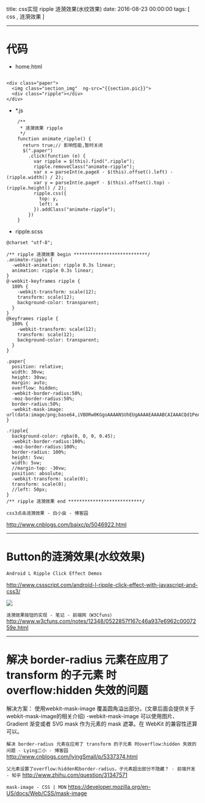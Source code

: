 title: css实现 ripple 涟漪效果(水纹效果)
date: 2016-08-23 00:00:00
tags: [ css , 涟漪效果 ]


---
# 代码
- home.html
```

<div class="paper">
  <img class="section_img"  ng-src="{{section.pic}}">
  <div class="ripple"></div>
</div>
```


- *.js
```
    /**
     * 涟漪效果 ripple
     */
    function animate_ripple() {
      return true;// 影响性能,暂时关闭
      $(".paper")
        .click(function (e) {
          var ripple = $(this).find(".ripple");
          ripple.removeClass("animate-ripple");
          var x = parseInt(e.pageX - $(this).offset().left) - (ripple.width() / 2);
          var y = parseInt(e.pageY - $(this).offset().top) - (ripple.height() / 2);
          ripple.css({
            top: y,
            left: x
          }).addClass("animate-ripple");
        })
    }
```


-  ripple.scss
```
@charset "utf-8";
 
/** ripple 涟漪效果 begin ***************************/
.animate-ripple {
  -webkit-animation: ripple 0.3s linear;
  animation: ripple 0.3s linear;
}
@-webkit-keyframes ripple {
  100% {
    -webkit-transform: scale(12);
    transform: scale(12);
    background-color: transparent;
  }
}
@keyframes ripple {
  100% {
    -webkit-transform: scale(12);
    transform: scale(12);
    background-color: transparent;
  }
}
 
.paper{
  position: relative;
  width: 30vw;
  height: 30vw;
  margin: auto;
  overflow: hidden;
  -webkit-border-radius:50%;
  -moz-border-radius:50%;
  border-radius:50%;
  -webkit-mask-image: url(data:image/png;base64,iVBORw0KGgoAAAANSUhEUgAAAAEAAAABCAIAAACQd1PeAAAAGXRFWHRTb2Z0d2FyZQBBZG9iZSBJbWFnZVJlYWR5ccllPAAAAA5JREFUeNpiYGBgAAgwAAAEAAGbA+oJAAAAAElFTkSuQmCC);
}
 
.ripple{
  background-color: rgba(0, 0, 0, 0.45);
  -webkit-border-radius:100%;
  -moz-border-radius:100%;
  border-radius: 100%;
  height: 5vw;
  width: 5vw;
  //margin-top: -30vw;
  position: absolute;
  -webkit-transform: scale(0);
  transform: scale(0);
  //left: 50px;
}
/** ripple 涟漪效果 end ***************************/
```


`css3点击涟漪效果 - 白小虫 - 博客园`

http://www.cnblogs.com/baixc/p/5046922.html



---
# Button的涟漪效果(水纹效果)
`Android L Ripple Click Effect Demos`

http://www.cssscript.com/android-l-ripple-click-effect-with-javascript-and-css3/


![]( http://ll-blog.oss-cn-hangzhou.aliyuncs.com/16-9-24/3481297.jpg)


`涟漪效果按钮的实现 - 笔记 - 前端网（W3Cfuns）`
http://www.w3cfuns.com/notes/12348/0522857f167c46a937e6962c0007259e.html

 


---
# 解决 border-radius 元素在应用了 transform 的子元素 时overflow:hidden 失效的问题

解决方案：
使用webkit-mask-image 覆盖圆角溢出部分。(文章后面会提供关于webkit-mask-image的相关介绍)
-webkit-mask-image 可以使用图片、Gradient 渐变或者 SVG mask 作为元素的 mask 遮罩。在 WebKit 的兼容性还算可以。


`解决 border-radius 元素在应用了 transform 的子元素 时overflow:hidden 失效的问题 - Lying二小 - 博客园`
http://www.cnblogs.com/lyingSmall/p/5337374.html


`父元素设置了overflow:hidden和border-radius，子元素超出部分不隐藏？ - 前端开发 - 知乎`
http://www.zhihu.com/question/31347571


`mask-image - CSS | MDN`
https://developer.mozilla.org/en-US/docs/Web/CSS/mask-image
